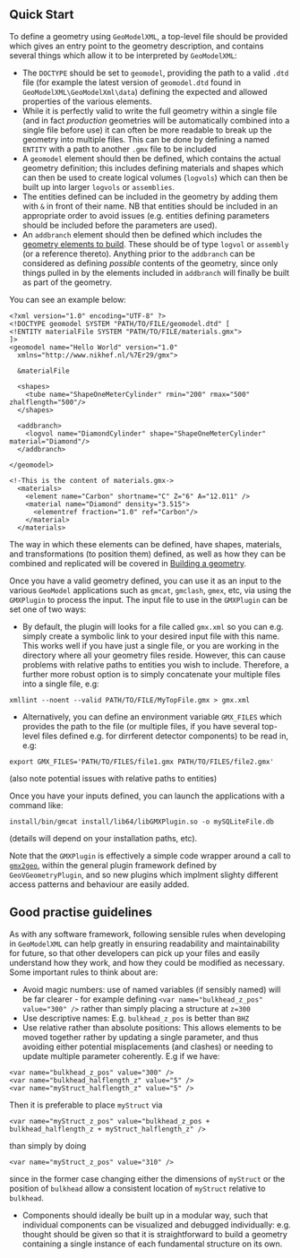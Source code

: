 ## Quick Start

To define a geometry using `GeoModelXML`, a top-level file should be provided which gives an entry point to the geometry description, and contains several things which allow it to be interpreted by `GeoModelXML`:

- The `DOCTYPE` should be set to `geomodel`, providing the path to a valid `.dtd` file (for example the latest version of `geomodel.dtd` found in `GeoModelXML\GeoModelXml\data`) defining the expected and allowed properties of the various elements.
- While it is perfectly valid to write the full geometry within a single file (and in fact _production_ geometries will be automatically combined into a single file before use) it can often be more readable to break up the geometry into multiple files. This can be done by defining a named `ENTITY` with a path to another `.gmx` file to be included
- A `geomodel` element should then be defined, which contains the actual geometry definition; this includes defining materials and shapes which can then be used to create logical volumes (`logvols`) which can then be built up into larger `logvols` or `assemblies`.
- The entities defined can be included in the geometry by adding them with `&` in front of their name. NB that entities should be included in an appropriate order to avoid issues (e.g. entities defining parameters should be included before the parameters are used).
- An `addbranch` element should then be defined which includes the [geometry elements to build](buildinggeometry.md). These should be of type `logvol` or `assembly` (or a reference thereto). Anything prior to the `addbranch` can be considered as defining _possible_ contents of the geometry, since only things pulled in by the elements included in `addbranch` will finally be built as part of the geometry.

You can see an example below:

```
<?xml version="1.0" encoding="UTF-8" ?>
<!DOCTYPE geomodel SYSTEM "PATH/TO/FILE/geomodel.dtd" [
<!ENTITY materialFile SYSTEM "PATH/TO/FILE/materials.gmx">
]>
<geomodel name="Hello World" version="1.0"
  xmlns="http://www.nikhef.nl/%7Er29/gmx">

  &materialFile
  
  <shapes>
    <tube name="ShapeOneMeterCylinder" rmin="200" rmax="500" zhalflength="500"/>
  </shapes>

  <addbranch>
    <logvol name="DiamondCylinder" shape="ShapeOneMeterCylinder" material="Diamond"/>
  </addbranch>

</geomodel>
```
```
<!-This is the content of materials.gmx->
  <materials>
    <element name="Carbon" shortname="C" Z="6" A="12.011" />
    <material name="Diamond" density="3.515">
      <elementref fraction="1.0" ref="Carbon"/>
    </material>
  </materials>
```

The way in which these elements can be defined, have shapes, materials, and transformations (to position them) defined, as well as how they can be combined and replicated will be covered in [Building a geometry](buildinggeometry.md).

Once you have a valid geometry defined, you can use it as an input to the various `GeoModel` applications such as `gmcat`, `gmclash`, `gmex`, etc, via using the `GMXPlugin` to process the input. The input file to use in the `GMXPlugin` can be set one of two ways:

- By default, the plugin will looks for a file called `gmx.xml` so you can e.g. simply create a symbolic link to your desired input file with this name. This works well if you have just a single file, or you are working in the directory where all your geometry files reside. However, this can cause problems with relative paths to entities you wish to include. Therefore, a further more robust option is to simply concatenate your multiple files into a single file, e.g:
```
xmllint --noent --valid PATH/TO/FILE/MyTopFile.gmx > gmx.xml
```

- Alternatively, you can define an environment variable `GMX_FILES` which provides the path to the file (or multiple files, if you have several top-level files defined e.g. for dirrferent detector components) to be read in, e.g:
```
export GMX_FILES='PATH/TO/FILES/file1.gmx PATH/TO/FILES/file2.gmx'
```
(also note potential issues with relative paths to entities)

Once you have your inputs defined, you can launch the applications with a command like:

```
install/bin/gmcat install/lib64/libGMXPlugin.so -o mySQLiteFile.db
```
(details will depend on your installation paths, etc).

Note that the `GMXPlugin` is effectively a simple code wrapper around a call to [`gmx2geo`](components/gmx2geo/), within the general plugin framework defined by `GeoVGeometryPlugin`, and so new plugins which implment slighty different access patterns and behaviour are easily added. 

## Good practise guidelines

As with any software framework, following sensible rules when developing in `GeoModelXML` can help greatly in ensuring readability and maintainability for future, so that other developers can pick up your files and easily understand how they work, and how they could be modified as necessary. Some important rules to think about are:

- Avoid magic numbers: use of named variables (if sensibly named) will be far clearer - for example defining `<var name="bulkhead_z_pos" value="300" />` rather than simply placing a structure at `z=300`
- Use descriptive names: E.g. `bulkhead_z_pos` is better than `BHZ`
- Use relative rather than absolute positions: This allows elements to be moved together rather by updating a single parameter, and thus avoiding either potential misplacements (and clashes) or needing to update multiple parameter coherently. E.g if we have:
```
<var name="bulkhead_z_pos" value="300" />
<var name="bulkhead_halflength_z" value="5" />
<var name="myStruct_halflength_z" value="5" />
```
Then it is preferable to place `myStruct` via
```
<var name="myStruct_z_pos" value="bulkhead_z_pos + bulkhead_halflength_z + myStruct_halflength_z" />
```
than simply by doing
```
<var name="myStruct_z_pos" value="310" />
```
since in the former case changing either the dimensions of `myStruct` or the position of `bulkhead` allow a consistent location of `myStruct` relative to `bulkhead`.
-  Components should ideally be built up in a modular way, such that individual components can be visualized and debugged individually: e.g. thought should be given so that it is straightforward to build a geometry containing a single instance of each fundamental structure on its own. 
